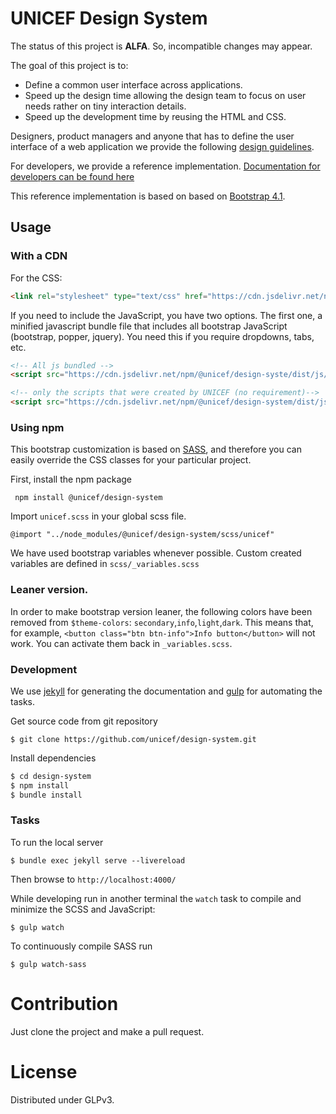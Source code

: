 # UNICEF Design System

The status of this project is **ALFA**. So, incompatible changes may appear.

The goal of this project is to:

  - Define a common user interface across applications.
  - Speed up the design time allowing the design team to focus on user
    needs rather on tiny interaction details.
  - Speed up the development time by reusing the HTML and CSS.


Designers, product managers and anyone that has to define the user interface
of a web application we provide the following
[design guidelines](https;//unicef.github.io/design-system/design-guidelines.html).

For developers, we provide a reference implementation.
[Documentation for developers can be found here](https;//unicef.github.io/design-system/developer-docs.html)

This reference implementation is based on  based on [Bootstrap 4.1](http://getbootstrap.com).


## Usage

### With a CDN

For the CSS:
```html
<link rel="stylesheet" type="text/css" href="https://cdn.jsdelivr.net/npm/@unicef/design-system/dist/css/unicef.css">
```

If you need to include the JavaScript, you have two options. The first one, a
minified javascript bundle file that includes all bootstrap JavaScript (bootstrap, popper, jquery). You need this if you require dropdowns, tabs, etc.
```html
<!-- All js bundled -->
<script src="https://cdn.jsdelivr.net/npm/@unicef/design-syste/dist/js/unicef-bundle.min.js"></script>

<!-- only the scripts that were created by UNICEF (no requirement)-->
<script src="https://cdn.jsdelivr.net/npm/@unicef/design-system/dist/js/unicef.min.js"></script>
```


### Using npm

This bootstrap customization is based on [SASS](https://sass-lang.com), and therefore you can easily override the CSS classes for your particular project.

First, install the npm package

```
 npm install @unicef/design-system

```

Import `unicef.scss` in your global scss file.

```
@import "../node_modules/@unicef/design-system/scss/unicef"
```

We have used bootstrap variables whenever possible. Custom created variables are defined in `scss/_variables.scss`


### Leaner version.
In order to make bootstrap version leaner, the following colors have been
removed from `$theme-colors`: `secondary`,`info`,`light`,`dark`. This means
that, for example, `<button class="btn btn-info">Info button</button>` will not
work. You can activate them back in `_variables.scss`.


### Development

We use [jekyll](https://jekyllrb.com/) for generating the documentation and [gulp](https://gulpjs.com/) for automating the tasks.

Get source code from git repository

```
$ git clone https://github.com/unicef/design-system.git
```

Install dependencies

```bash
$ cd design-system
$ npm install
$ bundle install
```

### Tasks

To run the local server
```
$ bundle exec jekyll serve --livereload
```
Then browse to `http://localhost:4000/`

While developing run in another terminal the `watch` task to compile and minimize the SCSS and JavaScript:
```
$ gulp watch
```

To continuously compile SASS run
```
$ gulp watch-sass

```

# Contribution

Just clone the project and make a pull request.

# License

Distributed under GLPv3.
